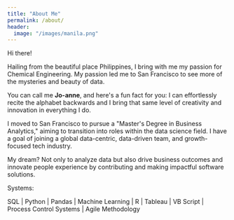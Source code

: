 ```yaml
---
title: "About Me"
permalink: /about/
header:
  image: "/images/manila.png"
---
```

Hi there! 

Hailing from the beautiful place Philippines, I bring with me my passion for Chemical Engineering. My passion led me to San Francisco to see more of the mysteries and beauty of data.

You can call me **Jo-anne**, and here's a fun fact for you: I can effortlessly recite the alphabet backwards and I bring that same level of creativity and innovation in everything I do.

I moved to San Francisco to pursue a "Master's Degree in Business Analytics," aiming to transition into roles within the data science field. I have a goal of joining a global data-centric, data-driven team, and growth-focused tech industry. 

My dream? Not only to analyze data but also drive business outcomes and innovate people experience by contributing and making impactful software solutions.

Systems:

SQL |
Python |
Pandas |
Machine Learning |
R |
Tableau |
VB Script |
Process Control Systems |
Agile Methodology
